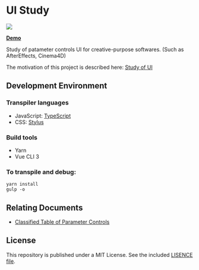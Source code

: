 # UI Study

![](./doc/thumbnail.gif)

**[Demo](http://s.baku89.com/ui)**

Study of patameter controls UI for creative-purpose softwares. (Such as AfterEffects, Cinema4D)

The motivation of this project is described here: [Study of UI](http://baku89.com/ui)

## Development Environment

### Transpiler languages

- JavaScript: [TypeScript](https://www.typescriptlang.org/)
- CSS: [Stylus](http://stylus-lang.com/)

### Build tools

- Yarn
- Vue CLI 3

### To transpile and debug:

```
yarn install
gulp -o
```

## Relating Documents

- [Classified Table of Parameter Controls](https://docs.google.com/spreadsheets/d/1iyjMUTgJAZhPu4Rg2aV1QPgwSUWBAfuuRCwx0Yki4XM/edit#gid=0)

## License

This repository is published under a MIT License. See the included [LISENCE file](/LICENSE).
